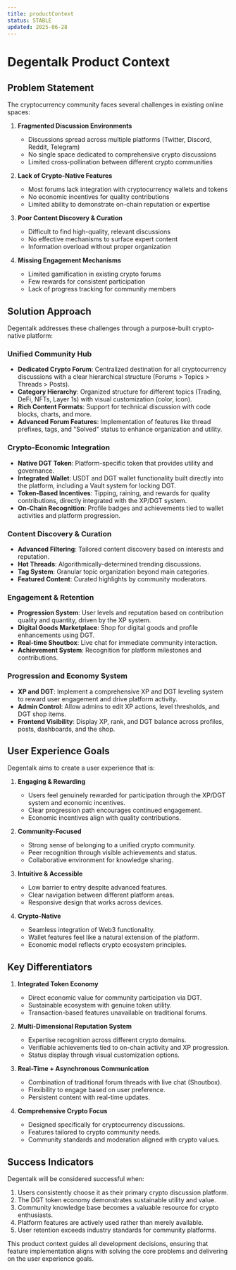 ```yaml
---
title: productContext
status: STABLE
updated: 2025-06-28
---
```


# Degentalk Product Context

## Problem Statement

The cryptocurrency community faces several challenges in existing online spaces:

1.  **Fragmented Discussion Environments**
    *   Discussions spread across multiple platforms (Twitter, Discord, Reddit, Telegram)
    *   No single space dedicated to comprehensive crypto discussions
    *   Limited cross-pollination between different crypto communities

2.  **Lack of Crypto-Native Features**
    *   Most forums lack integration with cryptocurrency wallets and tokens
    *   No economic incentives for quality contributions
    *   Limited ability to demonstrate on-chain reputation or expertise

3.  **Poor Content Discovery & Curation**
    *   Difficult to find high-quality, relevant discussions
    *   No effective mechanisms to surface expert content
    *   Information overload without proper organization

4.  **Missing Engagement Mechanisms**
    *   Limited gamification in existing crypto forums
    *   Few rewards for consistent participation
    *   Lack of progress tracking for community members

## Solution Approach

Degentalk addresses these challenges through a purpose-built crypto-native platform:

### Unified Community Hub

*   **Dedicated Crypto Forum**: Centralized destination for all cryptocurrency discussions with a clear hierarchical structure (Forums > Topics > Threads > Posts).
*   **Category Hierarchy**: Organized structure for different topics (Trading, DeFi, NFTs, Layer 1s) with visual customization (color, icon).
*   **Rich Content Formats**: Support for technical discussion with code blocks, charts, and more.
*   **Advanced Forum Features**: Implementation of features like thread prefixes, tags, and "Solved" status to enhance organization and utility.

### Crypto-Economic Integration

*   **Native DGT Token**: Platform-specific token that provides utility and governance.
*   **Integrated Wallet**: USDT and DGT wallet functionality built directly into the platform, including a Vault system for locking DGT.
*   **Token-Based Incentives**: Tipping, raining, and rewards for quality contributions, directly integrated with the XP/DGT system.
*   **On-Chain Recognition**: Profile badges and achievements tied to wallet activities and platform progression.

### Content Discovery & Curation

*   **Advanced Filtering**: Tailored content discovery based on interests and reputation.
*   **Hot Threads**: Algorithmically-determined trending discussions.
*   **Tag System**: Granular topic organization beyond main categories.
*   **Featured Content**: Curated highlights by community moderators.

### Engagement & Retention

*   **Progression System**: User levels and reputation based on contribution quality and quantity, driven by the XP system.
*   **Digital Goods Marketplace**: Shop for digital goods and profile enhancements using DGT.
*   **Real-time Shoutbox**: Live chat for immediate community interaction.
*   **Achievement System**: Recognition for platform milestones and contributions.

### Progression and Economy System
*   **XP and DGT**: Implement a comprehensive XP and DGT leveling system to reward user engagement and drive platform activity.
*   **Admin Control**: Allow admins to edit XP actions, level thresholds, and DGT shop items.
*   **Frontend Visibility**: Display XP, rank, and DGT balance across profiles, posts, dashboards, and the shop.

## User Experience Goals

Degentalk aims to create a user experience that is:

1.  **Engaging & Rewarding**
    *   Users feel genuinely rewarded for participation through the XP/DGT system and economic incentives.
    *   Clear progression path encourages continued engagement.
    *   Economic incentives align with quality contributions.

2.  **Community-Focused**
    *   Strong sense of belonging to a unified crypto community.
    *   Peer recognition through visible achievements and status.
    *   Collaborative environment for knowledge sharing.

3.  **Intuitive & Accessible**
    *   Low barrier to entry despite advanced features.
    *   Clear navigation between different platform areas.
    *   Responsive design that works across devices.

4.  **Crypto-Native**
    *   Seamless integration of Web3 functionality.
    *   Wallet features feel like a natural extension of the platform.
    *   Economic model reflects crypto ecosystem principles.

## Key Differentiators

1.  **Integrated Token Economy**
    *   Direct economic value for community participation via DGT.
    *   Sustainable ecosystem with genuine token utility.
    *   Transaction-based features unavailable on traditional forums.

2.  **Multi-Dimensional Reputation System**
    *   Expertise recognition across different crypto domains.
    *   Verifiable achievements tied to on-chain activity and XP progression.
    *   Status display through visual customization options.

3.  **Real-Time + Asynchronous Communication**
    *   Combination of traditional forum threads with live chat (Shoutbox).
    *   Flexibility to engage based on user preference.
    *   Persistent content with real-time updates.

4.  **Comprehensive Crypto Focus**
    *   Designed specifically for cryptocurrency discussions.
    *   Features tailored to crypto community needs.
    *   Community standards and moderation aligned with crypto values.

## Success Indicators

Degentalk will be considered successful when:

1.  Users consistently choose it as their primary crypto discussion platform.
2.  The DGT token economy demonstrates sustainable utility and value.
3.  Community knowledge base becomes a valuable resource for crypto enthusiasts.
4.  Platform features are actively used rather than merely available.
5.  User retention exceeds industry standards for community platforms.

This product context guides all development decisions, ensuring that feature implementation aligns with solving the core problems and delivering on the user experience goals.
